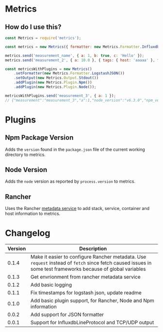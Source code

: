 # Metrics

## How do I use this?
```javascript
const Metrics = require('metrics');

const metrics = new Metrics({ formatter: new Metrics.Formatter.InfluxdbLineProtocol(), output: new Metrics.Output.Stdout() });

metrics.send('measurement_name', { a: 1, b: true, c: 'Hello' });
metrics.send('measurement_2', { a: 10.0 }, { tags: { host: 'aaaaa' }, timestamp: Date.now() * 1e6 });

const metricsWithPlugins = new Metrics()
	.setFormatter(new Metrics.Formatter.LogstashJSON())
	.setOutput(new Metrics.Output.Stdout())
	.addPlugin(new Metrics.Plugin.Npm())
	.addPlugin(new Metrics.Plugin.Node());

metricsWithPlugins.send('measurement_3', { a: 1 });
// {"measurement":"measurement_3","a":1,"node_version":"v6.3.0","npm_version":"0.0.1"}
```

# Plugins
## Npm Package Version
Adds the `version` found in the `package.json` file of the current working directory to metrics.

## Node Version
Adds the `node` version as reported by `process.version` to metrics.

## Rancher
Uses the Rancher [metadata service](http://docs.rancher.com/rancher/latest/en/rancher-services/metadata-service/)
to add stack, service, container and host information to metrics.


# Changelog

| Version     | Description                 |
| ----------- | --------------------------- |
| 0.1.4 | Make it easier to configure Rancher metadata. Use `request` instead of `fetch` since fetch caused issues in some test frameworks because of global variables |
| 0.1.3 | Get envrionment from rancher metadata service |
| 0.1.2 | Add basic logging |
| 0.1.1 | Fix timestamps for logstash json, update readme |
| 0.1.0 | Add basic plugin support, for Rancher, Node and Npm information |
| 0.0.2 | Add support for JSON formatter |
| 0.0.1 | Support for InfluxdbLineProtocol and TCP/UDP output |
